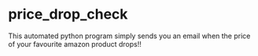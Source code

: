 # price_drop_check
This automated python program simply sends you an email when the price of your favourite amazon product drops!!
